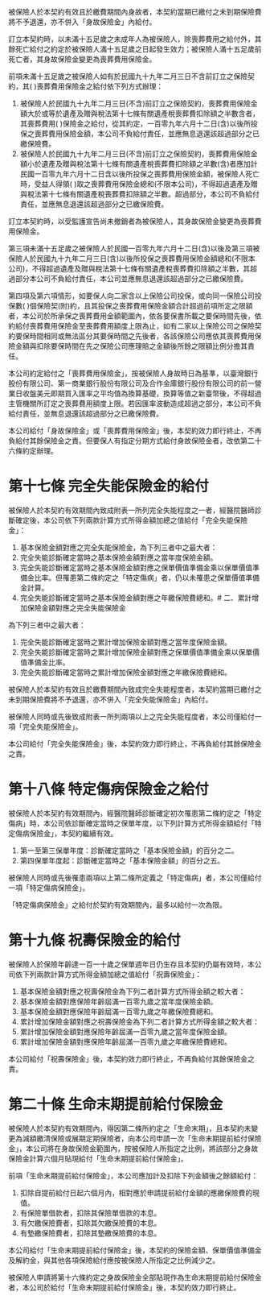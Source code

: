 被保險人於本契約有效且於繳費期間內身故者，本契約當期已繳付之未到期保險費將不予退還，亦不併入「身故保險金」內給付。

訂立本契約時，以未滿十五足歲之未成年人為被保險人，除喪葬費用之給付外，其餘死亡給付之約定於被保險人滿十五足歲之日起發生效力；被保險人滿十五足歲前死亡者，其身故保險金變更為喪葬費用保險金。

前項未滿十五足歲之被保險人如有於民國九十九年二月三日不含前訂立之保險契約，其( )喪葬費用保險金之給付依下列方式辦理：

1. 被保險人於民國九十九年二月三日(不含)前訂立之保險契約，喪葬費用保險金額大於或等於遺產及贈與稅法第十七條有關遺產稅喪葬費扣除額之半數含者，其喪葬費用( )保險金之給付，從其約定，一百零九年六月十二日(含)以後所投保之喪葬費用保險金額，本公司不負給付責任，並應無息退還該超過部分之已繳保險費。
2. 被保險人於民國九十九年二月三日(不含)前訂立之保險契約，喪葬費用保險金額小於遺產及贈與稅法第十七條有關遺產稅喪葬費扣除額之半數(含)者應加計民國一百零九年六月十二日含以後所投保之喪葬費用保險金額，被保險人死亡時，受益人得領( )取之喪葬費用保險金總和(不限本公司)，不得超過遺產及贈與稅法第十七條有關遺產稅喪葬費扣除額之半數。超過部分，本公司不負給付責任，並應無息退還該超過部分之已繳保險費。

訂立本契約時，以受監護宣告尚未撤銷者為被保險人，其身故保險金變更為喪葬費用保險金。

第三項未滿十五足歲之被保險人於民國一百零九年六月十二日(含)以後及第三項被保險人於民國九十九年二月三日(含)以後所投保之喪葬費用保險金額總和(不限本公司)，不得超過遺產及贈與稅法第十七條有關遺產稅喪葬費扣除額之半數，其超過部分本公司不負給付責任，本公司並應無息退還該超過部分之已繳保險費。

第四項及第六項情形，如要保人向二家含以上保險公司投保，或向同一保險公司投保數( )個保險契(附)約，且其投保之喪葬費用保險金額合計超過前項所定之限額者，本公司於所承保之喪葬費用金額範圍內，依各要保書所載之要保時間先後，依約給付喪葬費用保險金至喪葬費用額度上限為止，如有二家以上保險公司之保險契約要保時間相同或無法區分其要保時間之先後者，各該保險公司應依其喪葬費用保險金額與扣除要保時間在先之保險公司應理賠之金額後所餘之限額比例分擔其責任。

本公司約定給付之「喪葬費用保險金」，按被保險人身故時日為基準，以臺灣銀行股份有限公司、第一商業銀行股份有限公司及合作金庫銀行股份有限公司的前一營業日收盤美元即期買入匯率之平均值為換算基礎，換算等值之新臺幣後，不得超過主管機關所訂定之喪葬費用額度上限。若因匯率波動造成超過之部分，本公司不負給付責任，並無息退還該超過部分之已繳保險費。

本公司給付「身故保險金」或「喪葬費用保險金」後，本契約效力即行終止，不再負給付其餘保險金之責。但要保人有指定分期方式給付身故保險金者，改依第二十六條約定辦理。

# 第十七條 完全失能保險金的給付

被保險人於本契約有效期間內致成附表一所列完全失能程度之一者，經醫院醫師診斷確定後，本公司依下列兩款計算方式所得金額加總之值給付「完全失能保險金」：

1. 基本保險金額對應之完全失能保險金，為下列三者中之最大者：
1. 完全失能診斷確定當時之基本保險金額對應之當年度保險金額。
2. 完全失能診斷確定當時之基本保險金額對應之保單價值準備金乘以保單價值準備金比率。但罹患第二條約定之「特定傷病」者，仍以未罹患之保單價值準備金計算。
3. 完全失能診斷確定當時之基本保險金額對應之年繳保險費總和。# 二、累計增加保險金額對應之完全失能保險金

為下列三者中之最大者：

1. 完全失能診斷確定當時之累計增加保險金額對應之當年度保險金額。
2. 完全失能診斷確定當時之累計增加保險金額對應之保單價值準備金乘以保單價值準備金比率。
3. 完全失能診斷確定當時之累計增加保險金額對應之年繳保險費總和。

被保險人於本契約有效且於繳費期間內致成完全失能程度者，本契約當期已繳付之未到期保險費將不予退還，亦不併入「完全失能保險金」內給付。

被保險人同時或先後致成附表一所列兩項以上之完全失能程度者，本公司僅給付一項「完全失能保險金」。

本公司給付「完全失能保險金」後，本契約效力即行終止，不再負給付其餘保險金之責。

# 第十八條 特定傷病保險金之給付

被保險人於本契約有效期間內，經醫院醫師診斷確定初次罹患第二條約定之「特定傷病」時，本公司依診斷確定當時之保單年度，以下列計算方式所得金額給付「特定傷病保險金」，本契約繼續有效。

1. 第一至第三保單年度：診斷確定當時之「基本保險金額」的百分之二。
2. 第四保單年度起：診斷確定當時之「基本保險金額」的百分之五。

被保險人同時或先後罹患兩項以上第二條所定義之「特定傷病」者，本公司僅給付一項「特定傷病保險金」。

「特定傷病保險金」之給付於契約有效期間內，最多以給付一次為限。

# 第十九條 祝壽保險金的給付

被保險人於保險年齡達一百一十歲之保單週年日仍生存且本契約仍屬有效時，本公司依下列兩款計算方式所得金額加總之值給付「祝壽保險金」：

1. 基本保險金額對應之祝壽保險金為下列二者計算方式所得金額之較大者：
1. 基本保險金額對應保險年齡屆滿一百零九歲之當年度保險金額。
2. 基本保險金額對應保險年齡屆滿一百零九歲之年繳保險費總和。
2. 累計增加保險金額對應之祝壽保險金為下列二者計算方式所得金額之較大者：
1. 累計增加保險金額對應保險年齡屆滿一百零九歲之當年度保險金額。
2. 累計增加保險金額對應保險年齡屆滿一百零九歲之年繳保險費總和。

本公司給付「祝壽保險金」後，本契約效力即行終止，不再負給付其餘保險金之責。

# 第二十條 生命末期提前給付保險金

被保險人於本契約有效期間內，得因第二條所約定之「生命末期」，且本契約未變更為減額繳清保險或展期定期保險者，向本公司申請一次「生命末期提前給付保險金」，本公司將在身故保險金範圍內，按被保險人所指定之比例，將該部分之身故保險金計算六個月貼現給付「生命末期提前給付保險金」。

前項「生命末期提前給付保險金」，本公司應加計及扣除下列金額後之餘額給付：

1. 扣除自提前給付日起六個月內，相對應於申請提前給付金額的應繳保險費的現值。
2. 有保險單借款者，扣除其保險單借款的本息。
3. 有欠繳保險費者，扣除其欠繳保險費的本息。
4. 有墊繳保險費者，扣除其墊繳保險費的本息。

本公司給付「生命末期提前給付保險金」後，本契約的保險金額、保單價值準備金及解約金，與其他各項保險給付應按被保險人所指定之比例減少之。

被保險人申請將第十六條約定之身故保險金全部貼現作為生命末期提前給付保險金者，本公司於給付「生命末期提前給付保險金」後，本契約效力即行終止。